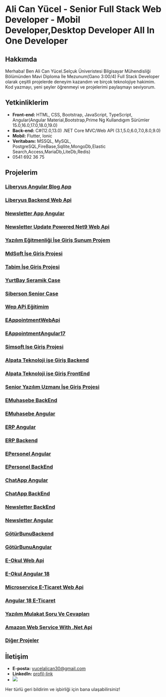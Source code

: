 # Ali Can Yücel - Senior Full Stack Web Developer - Mobil Developer,Desktop Developer All In One Developer

## Hakkımda
Merhaba! Ben Ali Can Yücel.Selçuk Üniveristesi Bilgisayar Mühendisliği Bölümünden Mavi Diploma İle Mezunum(Gano 3:00/4) Full Stack Developer olarak çeşitli projelerde deneyim kazandım ve birçok teknolojiye hakimim. Kod yazmayı, yeni şeyler öğrenmeyi ve projelerimi paylaşmayı seviyorum.

## Yetkinliklerim
- **Front-end:** HTML, CSS, Bootstrap, JavaScript, TypeScript, Angular(Angular Material,Bootstrap,Prime Ng Kullandıgım Sürümler 15.0,16.0,17.0,18.0,19.0)
- **Back-end:** C#(12.0,13.0) .NET Core MVC/Web API (3.1,5.0,6.0,7.0,8.0,9.0)
- **Mobil:** Flutter, Ionic
- **Veritabanı:** MSSQL, MySQL, PostgreSQL,FireBase,Sqllite,MongoDb,Elastic Search,Access,MariaDb,LiteDb,Redis)
- 0541 692 36 75

## Projelerim
### [Liberyus Angular Blog App](https://github.com/alicanyucel/BlogApi)
### [Liberyus Backend Web Api](https://github.com/alicanyucel/LiberyusBackend)
### [Newsletter App Angular](https://github.com/alicanyucel/NewsApp)
### [Newsletter Update Powered Net9 Web Api](https://github.com/alicanyucel/NewsApi)
### [Yazılım Eğitmenliği İşe Giriş Sunum Projem](https://github.com/alicanyucel/YazilimEgitmeniIseGirisProjem)
### [MdSoft İşe Giris Projesi](https://github.com/alicanyucel/MdSoftBackEndCase)
### [Tabim İşe Giris Projesi](https://github.com/alicanyucel/TabimBackendCaseNet9)
### [YurtBay Seramik Case](https://github.com/alicanyucel/YurtBaySeramikIseGiris)
### [Siberson Senior Case](https://github.com/alicanyucel/VeriketApplicationTest)
### [Wep APi Eğitimim](https://github.com/alicanyucel/WepApiCourseBtk)
### [EAppointmentWebApi](https://github.com/alicanyucel/EAppointment)
### [EAppointmentAngular17](https://github.com/alicanyucel/EAppoitmentAngular)
### [Simsoft Ise Giriş Projesi](https://github.com/alicanyucel/SimsoftIseGirisProjesi)
### [Alpata Teknoloji işe Giriş Backend](https://github.com/alicanyucel/AlpataBackEnd)
### [Alpata Teknoloji işe Giriş FrontEnd](https://github.com/alicanyucel/AlpataBilisimAngular)
### [Senior Yazılım Uzmanı İşe Giriş Projesi](https://github.com/alicanyucel/SeniorProje)
### [EMuhasebe BackEnd](https://github.com/alicanyucel/eMuhasebeServer)
### [EMuhasebe Angular](https://github.com/alicanyucel/EMuhasebeAngular17)
### [ERP Angular](https://github.com/alicanyucel/ErpAngular)
### [ERP Backend](https://github.com/alicanyucel/ErpServer)
### [EPersonel Angular](https://github.com/alicanyucel/EPersonelAngular17)
### [EPersonel BackEnd](https://github.com/alicanyucel/EPersenelBackend)
### [ChatApp Angular](https://github.com/alicanyucel/ChatAppAngular17)
### [ChatApp BackEnd](https://github.com/alicanyucel/ChatApiNet9)
### [Newsletter BackEnd](https://github.com/alicanyucel/NewsletterWebApi)
### [Newsletter Angular](https://github.com/alicanyucel/NewsletterAngularOnYuzAliCanYucel)
### [GötürBunuBackend](https://github.com/alicanyucel/GoturBunuBackend)
### [GötürBunuAngular](https://github.com/alicanyucel/GoturAngular)
### [E-Okul Web Api](https://github.com/alicanyucel/EOkulWebApi)
### [E-Okul Angular 18 ](https://github.com/alicanyucel/EOkulAngular18)
### [Microservice E-Ticaret Web Api](https://github.com/alicanyucel/MikroServiceECommerce)
### [Angular 18 E-Ticaret](https://github.com/alicanyucel/MikroServiceAngular18)
### [Yazılım Mulakat Soru Ve Cevapları](https://github.com/alicanyucel/Yazilim_Mulakat_Sorulari)
### [Amazon Web Service With .Net Api](https://github.com/alicanyucel/AWS)
### [Diğer Projeler](https://github.com/alicanyucel?tab=repositories)
## İletişim
- **E-posta:** yucelalican30@gmail.com
- **LinkedIn:** [profil-link](https://www.linkedin.com/in/ali-can-y%C3%BCcel-062b6517a/)
- <img src="https://github-readme-stats.vercel.app/api?username=alicanyucel&&show_icons=true&title_color=ffffff&icon_color=bb2acf&text_color=daf7dc&bg_color=151515">

Her türlü geri bildirim ve işbirliği için bana ulaşabilirsiniz!
